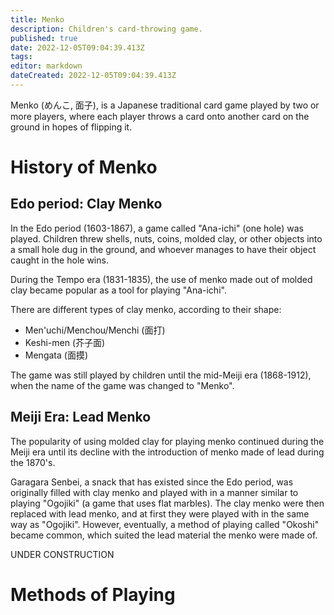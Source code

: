 ```yaml
---
title: Menko
description: Children's card-throwing game.
published: true
date: 2022-12-05T09:04:39.413Z
tags: 
editor: markdown
dateCreated: 2022-12-05T09:04:39.413Z
---
```


Menko (めんこ, 面子), is a Japanese traditional card game played by two or more players, where each player throws a card onto another card on the ground in hopes of flipping it.

# History of Menko
## Edo period: Clay Menko
In the Edo period (1603-1867), a game called "Ana-ichi" (one hole) was played. Children threw shells, nuts, coins, molded clay, or other objects into a small hole dug in the ground, and whoever manages to have their object caught in the hole wins.

During the Tempo era (1831-1835), the use of menko made out of molded clay became popular as a tool for playing "Ana-ichi". 

There are different types of clay menko, according to their shape:
- Men'uchi/Menchou/Menchi (面打)
- Keshi-men (芥子面)
- Mengata (面摸)

The game was still played by children until the mid-Meiji era (1868-1912), when the name of the game was changed to "Menko".

## Meiji Era: Lead Menko
The popularity of using molded clay for playing menko continued during the Meiji era until its decline with the introduction of menko made of lead during the 1870's. 

Garagara Senbei, a snack that has existed since the Edo period, was originally filled with clay menko and played with in a manner similar to playing "Ogojiki" (a game that uses flat marbles). The clay menko were then replaced with lead menko, and at first they were played with in the same way as "Ogojiki". However, eventually, a method of playing called "Okoshi" became common, which suited the lead material the menko were made of.

UNDER CONSTRUCTION

# Methods of Playing


